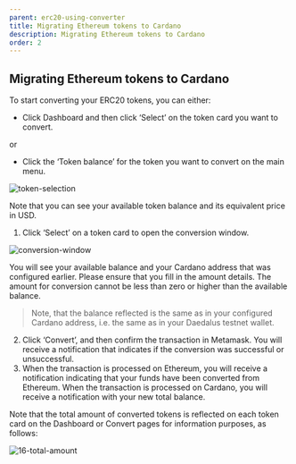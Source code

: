 ```yaml
---
parent: erc20-using-converter
title: Migrating Ethereum tokens to Cardano
description: Migrating Ethereum tokens to Cardano
order: 2
---
```


## Migrating Ethereum tokens to Cardano

To start converting your ERC20 tokens, you can either:

+ Click Dashboard and then click ‘Select’ on the token card you want to convert.

or 

+ Click the ‘Token balance’ for the token you want to convert on the main menu. 

![token-selection](https://ucarecdn.com/a36e5e29-85fe-48e3-a5dd-ff47108173ed/)

Note that you can see your available token balance and its equivalent price in USD.

1. Click ‘Select’ on a token card to open the conversion window. 	

![conversion-window](https://ucarecdn.com/0d1fc062-0049-4c8b-9150-0543e7fdae8d/-/crop/1027x1092/51,20/-/preview/)

You will see your available balance and your Cardano address that was configured earlier. Please ensure that you fill in the amount details. The amount for conversion cannot be less than zero or higher than the available balance.  

> Note, that the balance reflected is the same as in your configured Cardano address, i.e. the same as in your Daedalus testnet wallet.

2. Click ‘Convert’, and then confirm the transaction in Metamask. You will receive a notification that indicates if the conversion was  successful or unsuccessful.
3. When the transaction is processed on Ethereum, you will receive a notification indicating that your funds have been converted from Ethereum. When the transaction is processed on Cardano, you will receive a notification with your new total balance.

Note that the total amount of converted tokens is reflected on each token card on the Dashboard or Convert pages for information purposes, as follows:

![16-total-amount](https://ucarecdn.com/e1b80f96-70f9-4f7c-b4a1-a49562bf69f4/)
